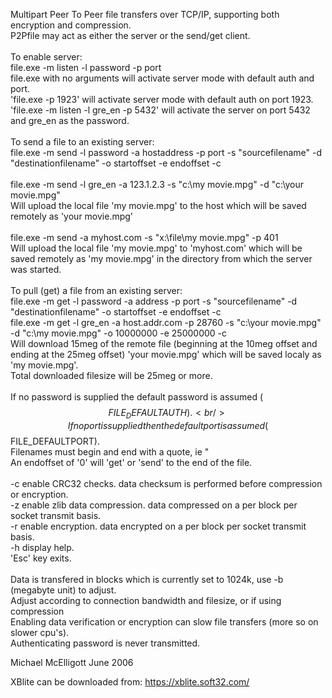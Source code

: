 

Multipart Peer To Peer file transfers over TCP/IP, supporting both encryption and compression.<br/>
P2Pfile may act as either the server or the send/get client.<br/>
<br/>
To enable server:<br/>
file.exe -m listen -l password -p port<br/>
file.exe with no arguments will activate server mode with default auth and port.<br/>
'file.exe -p 1923' will activate server mode with default auth on port 1923.<br/>
'file.exe -m listen -l gre_en -p 5432' will activate the server on port 5432 and gre_en as the password.<br/>
<br/>
To send a file to an existing server:<br/>
file.exe -m send -l password -a hostaddress -p port -s "sourcefilename" -d "destinationfilename" -o startoffset -e endoffset -c<br/>
<br/>
file.exe -m send -l gre_en -a 123.1.2.3 -s "c:\my movie.mpg" -d "c:\your movie.mpg"<br/>
Will upload the local file 'my movie.mpg' to the host which will be saved remotely as 'your movie.mpg'<br/>
<br/>
file.exe -m send -a myhost.com -s "x:\file\my movie.mpg" -p 401<br/>
Will upload the local file 'my movie.mpg' to 'myhost.com' which will be saved remotely as 'my movie.mpg' in the directory from which the server was started.<br/>
<br/>
To pull (get) a file from an existing server:<br/>
file.exe -m get -l password -a address -p port -s "sourcefilename" -d "destinationfilename" -o startoffset -e endoffset -c<br/>
file.exe -m get -l gre_en -a host.addr.com -p 28760 -s "c:\your movie.mpg" -d "c:\my movie.mpg" -o 10000000 -e 25000000 -c<br/>
Will download 15meg of the remote file (beginning at the 10meg offset and ending at the 25meg offset) 'your movie.mpg' which will be saved localy as 'my movie.mpg'.<br/>
Total downloaded filesize will be 25meg or more.<br/>
<br/>
If no password is supplied the default password is assumed ($$FILE_DEFAULTAUTH).<br/>
If no port is supplied then the default port is assumed ($$FILE_DEFAULTPORT).<br/>
Filenames must begin and end with a quote, ie "<br/>
An endoffset of '0' will 'get' or 'send' to the end of the file.<br/>
<br/>
-c enable CRC32 checks. data checksum is performed before compression or encryption.<br/>
-z enable zlib data compression. data compressed on a per block per socket transmit basis.<br/>
-r enable encryption. data encrypted on a per block per socket transmit basis.<br/>
-h display help.<br/>
'Esc' key exits.<br/>
<br/>
Data is transfered in blocks which is currently set to 1024k, use -b (megabyte unit) to adjust.<br/>
Adjust according to connection bandwidth and filesize, or if using compression<br/>
Enabling data verification or encryption can slow file transfers (more so on slower cpu's).<br/>
Authenticating password is never transmitted.<br/>
	


Michael McElligott
June 2006


XBlite can be downloaded from: https://xblite.soft32.com/
